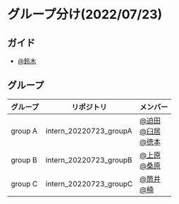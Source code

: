 # グループ分け(2022/07/23)

## ガイド
* [@鈴木](https://github.com/taka10257)

## グループ
| グループ    | リポジトリ                  | メンバー                                      |
|---------|------------------------|-------------------------------------------|
| group A | intern_20220723_groupA | [@迫田](https://github.com/syakoo)<br/>[@臼居](https://github.com/282Haniwa)<br/>[@徳本](https://github.com/yumemi-tokumoto)          |
| group B | intern_20220723_groupB | [@上原](https://github.com/aktuehr)<br/>[@桑原](https://github.com/kkeeth)         |
| group C | intern_20220723_groupC | [@筒井](https://github.com/cubenoy22)<br/>[@楠](https://github.com/Umisyo)       |

